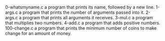 0-whatsmyname.c a program that prints its name, followed by a new line.
 1-args.c  a program that prints the number of arguments passed into it.
 2-args.c a program that prints all arguments it receives.
 3-mul.c a program that multiplies two numbers.
 4-add.c a program that adds positive numbers.
 100-change.c  a program that prints the minimum number of coins to make change for an amount of money.
